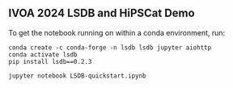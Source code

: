 ## IVOA 2024 LSDB and HiPSCat Demo

To get the notebook running on within a conda environment, run:

```
conda create -c conda-forge -n lsdb lsdb jupyter aiohttp
conda activate lsdb
pip install lsdb==0.2.3

jupyter notebook LSDB-quickstart.ipynb
```
